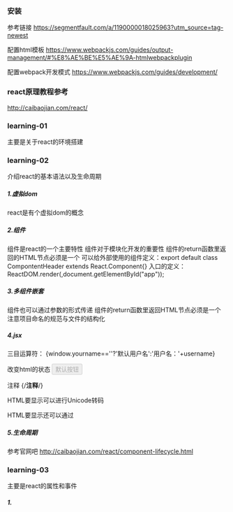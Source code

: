 ### 安装
参考链接
https://segmentfault.com/a/1190000018025963?utm_source=tag-newest

配置html模板
https://www.webpackjs.com/guides/output-management/#%E8%AE%BE%E5%AE%9A-htmlwebpackplugin

配置webpack开发模式
https://www.webpackjs.com/guides/development/


### react原理教程参考
http://caibaojian.com/react/


### learning-01
主要是关于react的环境搭建


### learning-02
介绍react的基本语法以及生命周期

##### 1.虚拟dom
react是有个虚拟dom的概念

##### 2.组件
组件是react的一个主要特性
组件对于模块化开发的重要性
组件的return函数里返回的HTML节点必须是一个
可以给外部使用的组件定义：export default class CompontentHeader extends React.Component{}
入口的定义：ReactDOM.render(<Index/>,document.getElementById("app"));

##### 3.多组件嵌套
组件也可以通过参数的形式传递
组件的return函数里返回HTML节点必须是一个
注意项目命名的规范与文件的结构化


##### 4.jsx
三目运算符：
{window.yourname==''?'默认用户名':'用户名：'+username}

改变html的状态
<input type="button" value="默认按钮" disabled={false} />

注释
{/**注释**/}

HTML要显示可以进行Unicode转码

HTML要显示还可以通过<div dangerouslySetinnerHTML={{__html:html}} />



##### 5.生命周期
参考官网吧
http://caibaojian.com/react/component-lifecycle.html





### learning-03
主要是react的属性和事件

##### 1.















